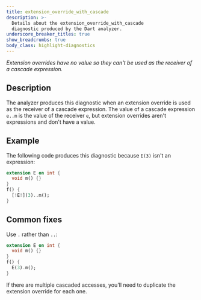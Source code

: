 ```yaml
---
title: extension_override_with_cascade
description: >-
  Details about the extension_override_with_cascade
  diagnostic produced by the Dart analyzer.
underscore_breaker_titles: true
show_breadcrumbs: true
body_class: highlight-diagnostics
---
```


_Extension overrides have no value so they can't be used as the receiver of a
cascade expression._

## Description

The analyzer produces this diagnostic when an extension override is used as
the receiver of a cascade expression. The value of a cascade expression
`e..m` is the value of the receiver `e`, but extension overrides aren't
expressions and don't have a value.

## Example

The following code produces this diagnostic because `E(3)` isn't an
expression:

```dart
extension E on int {
  void m() {}
}
f() {
  [!E!](3)..m();
}
```

## Common fixes

Use `.` rather than `..`:

```dart
extension E on int {
  void m() {}
}
f() {
  E(3).m();
}
```

If there are multiple cascaded accesses, you'll need to duplicate the
extension override for each one.
